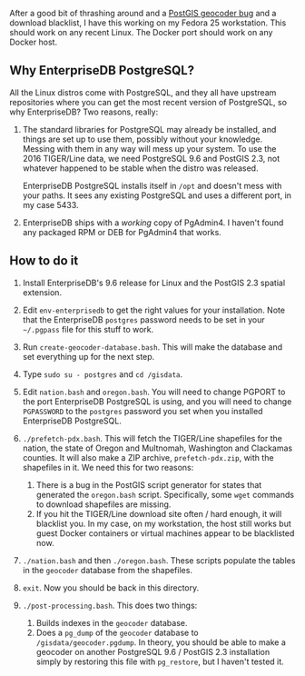After a good bit of thrashing around and a [PostGIS geocoder bug](https://trac.osgeo.org/postgis/ticket/3699#comment:17) and a download blacklist, I have this working on my Fedora 25 workstation. This should work on any recent Linux. The Docker port should work on any Docker host.

## Why EnterpriseDB PostgreSQL?
All the Linux distros come with PostgreSQL, and they all have upstream repositories where you can get the most recent version of PostgreSQL, so why EnterpriseDB? Two reasons, really:

1. The standard libraries for PostgreSQL may already be installed, and things are set up to use them, possibly without your knowledge. Messing with them in any way will mess up your system. To use the 2016 TIGER/Line data, we need PostgreSQL 9.6 and PostGIS 2.3, not whatever happened to be stable when the distro was released.

    EnterpriseDB PostgreSQL installs itself in `/opt` and doesn't mess with your paths. It sees any existing PostgreSQL and uses a different port, in my case 5433.
2. EnterpriseDB ships with a *working* copy of PgAdmin4. I haven't found any packaged RPM or DEB for PgAdmin4 that works.

## How to do it
1. Install EnterpriseDB's 9.6 release for Linux and the PostGIS 2.3 spatial extension.
2. Edit `env-enterprisedb` to get the right values for your installation. Note that the EnterpriseDB `postgres` password needs to be set in your `~/.pgpass` file for this stuff to work.
3. Run `create-geocoder-database.bash`. This will make the database and set everything up for the next step.
4. Type `sudo su - postgres` and `cd /gisdata`.
5. Edit `nation.bash` and `oregon.bash`. You will need to change PGPORT to the port EnterpriseDB PostgreSQL is using, and you will need to change `PGPASSWORD` to the `postgres` password you set when you installed EnterpriseDB PostgreSQL.
6. `./prefetch-pdx.bash`. This will fetch the TIGER/Line shapefiles for the nation, the state of Oregon and Multnomah, Washington and Clackamas counties. It will also make a ZIP archive, `prefetch-pdx.zip`, with the shapefiles in it. We need this for two reasons:

    1. There is a bug in the PostGIS script generator for states that generated the `oregon.bash` script. Specifically, some `wget` commands to download shapefiles are missing.
    2. If you hit the TIGER/Line download site often / hard enough, it will blacklist you. In my case, on my workstation, the host still works but guest Docker containers or virtual machines appear to be blacklisted now.
7. `./nation.bash` and then `./oregon.bash`. These scripts populate the tables in the `geocoder` database from the shapefiles.
8. `exit`. Now you should be back in this directory.
9. `./post-processing.bash`. This does two things:

    1. Builds indexes in the `geocoder` database.
    2. Does a `pg_dump` of the `geocoder` database to `/gisdata/geocoder.pgdump`. In theory, you should be able to make a geocoder on another PostgreSQL 9.6 / PostGIS 2.3 installation simply by restoring this file with `pg_restore`, but I haven't tested it.
